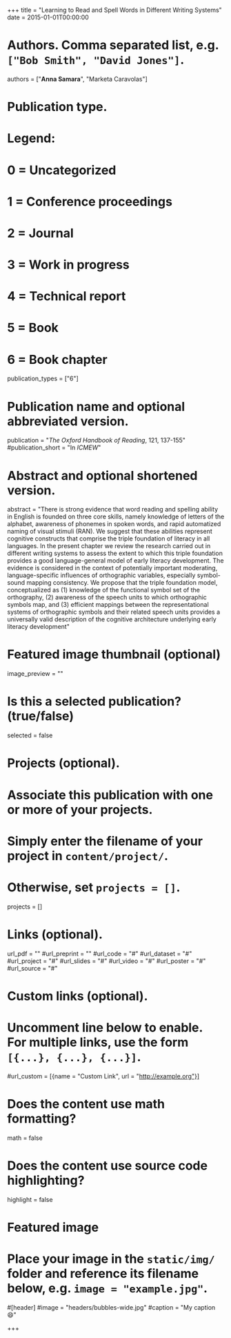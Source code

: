 +++
title = "Learning to Read and Spell Words in Different Writing Systems"
date = 2015-01-01T00:00:00

# Authors. Comma separated list, e.g. `["Bob Smith", "David Jones"]`.
authors = ["**Anna Samara**", "Marketa Caravolas"]

# Publication type.
# Legend:
# 0 = Uncategorized
# 1 = Conference proceedings
# 2 = Journal
# 3 = Work in progress
# 4 = Technical report
# 5 = Book
# 6 = Book chapter
publication_types = ["6"]

# Publication name and optional abbreviated version.
publication = "*The Oxford Handbook of Reading*, 121, 137-155"
#publication_short = "In *ICMEW*"

# Abstract and optional shortened version.
abstract = "There is strong evidence that word reading and spelling ability in English is founded on three core skills, namely knowledge of letters of the alphabet, awareness of phonemes in spoken words, and rapid automatized naming of visual stimuli (RAN). We suggest that these abilities represent cognitive constructs that comprise the triple foundation of literacy in all languages. In the present chapter we review the research carried out in different writing systems to assess the extent to which this triple foundation provides a good language-general model of early literacy development. The evidence is considered in the context of potentially important moderating, language-specific influences of orthographic variables, especially symbol-sound mapping consistency. We propose that the triple foundation model, conceptualized as (1) knowledge of the functional symbol set of the orthography, (2) awareness of the speech units to which orthographic symbols map, and (3) efficient mappings between the representational systems of orthographic symbols and their related speech units provides a universally valid description of the cognitive architecture underlying early literacy development"

# Featured image thumbnail (optional)
image_preview = ""

# Is this a selected publication? (true/false)
selected = false

# Projects (optional).
#   Associate this publication with one or more of your projects.
#   Simply enter the filename of your project in `content/project/`.
#   Otherwise, set `projects = []`.
projects = []

# Links (optional).
url_pdf = ""
#url_preprint = ""
#url_code = "#"
#url_dataset = "#"
#url_project = "#"
#url_slides = "#"
#url_video = "#"
#url_poster = "#"
#url_source = "#"

# Custom links (optional).
#   Uncomment line below to enable. For multiple links, use the form `[{...}, {...}, {...}]`.
#url_custom = [{name = "Custom Link", url = "http://example.org"}]

# Does the content use math formatting?
math = false

# Does the content use source code highlighting?
highlight = false

# Featured image
# Place your image in the `static/img/` folder and reference its filename below, e.g. `image = "example.jpg"`.
#[header]
#image = "headers/bubbles-wide.jpg"
#caption = "My caption :smile:"

+++
